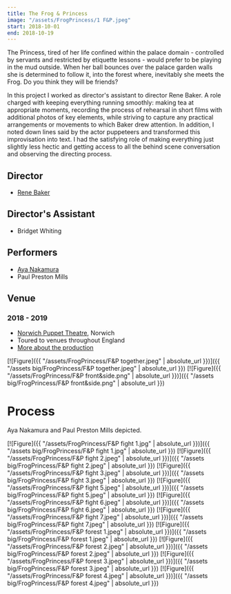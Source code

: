 ```yaml
---
title: The Frog & Princess
image: "/assets/FrogPrincess/1 F&P.jpeg"
start: 2018-10-01
end: 2018-10-19
---
```


The Princess, tired of her life confined within the palace domain - controlled by servants and restricted by etiquette lessons - would prefer to be playing in the mud outside. When her ball bounces over the palace garden walls she is determined to follow it, into the forest where, inevitably she meets the Frog. Do you think they will be friends?

In this project I worked as director's assistant to director Rene Baker.
A role charged with keeping everything running smoothly: making tea at appropriate moments, recording the process of rehearsal in short films with additional photos of key elements, while striving to capture any practical arrangements or movements to which Baker drew attention. In addition, I noted down lines said by the actor puppeteers and transformed this improvisation into text. I had the satisfying role of making everything just slightly less hectic and getting access to all the behind scene conversation and observing the directing process.

## Director

- [Rene Baker](https://renebaker.org)

## Director's Assistant

- Bridget Whiting

## Performers

- [Aya Nakamura](http://www.ayanakamura.com/home)
- Paul Preston Mills

## Venue

### 2018 - 2019

- [Norwich Puppet Theatre](https://www.puppettheatre.co.uk), Norwich
- Toured to venues throughout England
- [More about the production](http://www.puppettheatre.co.uk/whats-on/puppetry/frog-and-princess)

[![Figure]({{ "/assets/FrogPrincess/F&P together.jpeg" | absolute_url }})]({{ "/assets big/FrogPrincess/F&P together.jpeg" | absolute_url }})
[![Figure]({{ "/assets/FrogPrincess/F&P front&side.png" | absolute_url }})]({{ "/assets big/FrogPrincess/F&P front&side.png" | absolute_url }})

# Process

Aya Nakamura and Paul Preston Mills depicted.

[![Figure]({{ "/assets/FrogPrincess/F&P fight 1.jpg" | absolute_url }})]({{ "/assets big/FrogPrincess/F&P fight 1.jpg" | absolute_url }})
[![Figure]({{ "/assets/FrogPrincess/F&P fight 2.jpeg" | absolute_url }})]({{ "/assets big/FrogPrincess/F&P fight 2.jpeg" | absolute_url }})
[![Figure]({{ "/assets/FrogPrincess/F&P fight 3.jpeg" | absolute_url }})]({{ "/assets big/FrogPrincess/F&P fight 3.jpeg" | absolute_url }})
[![Figure]({{ "/assets/FrogPrincess/F&P fight 5.jpeg" | absolute_url }})]({{ "/assets big/FrogPrincess/F&P fight 5.jpeg" | absolute_url }})
[![Figure]({{ "/assets/FrogPrincess/F&P fight 6.jpeg" | absolute_url }})]({{ "/assets big/FrogPrincess/F&P fight 6.jpeg" | absolute_url }})
[![Figure]({{ "/assets/FrogPrincess/F&P fight 7.jpeg" | absolute_url }})]({{ "/assets big/FrogPrincess/F&P fight 7.jpeg" | absolute_url }})
[![Figure]({{ "/assets/FrogPrincess/F&P forest 1.jpeg" | absolute_url }})]({{ "/assets big/FrogPrincess/F&P forest 1.jpeg" | absolute_url }})
[![Figure]({{ "/assets/FrogPrincess/F&P forest 2.jpeg" | absolute_url }})]({{ "/assets big/FrogPrincess/F&P forest 2.jpeg" | absolute_url }})
[![Figure]({{ "/assets/FrogPrincess/F&P forest 3.jpeg" | absolute_url }})]({{ "/assets big/FrogPrincess/F&P forest 3.jpeg" | absolute_url }})
[![Figure]({{ "/assets/FrogPrincess/F&P forest 4.jpeg" | absolute_url }})]({{ "/assets big/FrogPrincess/F&P forest 4.jpeg" | absolute_url }})
